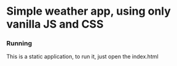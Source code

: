 # Simple weather app, using only vanilla JS and CSS

### Running
This is a static application, to run it, just open the index.html
